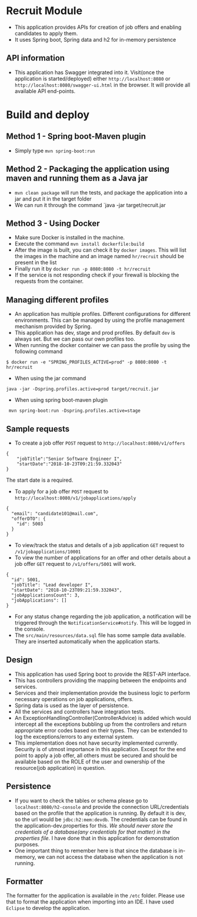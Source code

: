 # Recruit Module
* This application provides APIs for creation of job offers and enabling candidates to apply them.
* It uses Spring boot, Spring data and h2 for in-memory persistence

## API information
* This application has Swagger integrated into it. Visit(once the application is started/deployed) either `http://localhost:8080` or `http://localhost:8080/swagger-ui.html` in the browser. It will provide all available API end-points.

# Build and deploy

## Method 1 - Spring boot-Maven plugin
* Simply type `mvn spring-boot:run`

## Method 2 - Packaging the application using maven and running them as a Java jar
* `mvn clean package` will run the tests, and package the application into a jar and put it in the target folder
* We can run it through the command `java -jar target/recruit.jar

## Method 3 - Using Docker
* Make sure Docker is installed in the machine.
* Execute the command `mvn install dockerfile:build`
* After the image is built, you can check it by `docker images`. This will list the images in the machine and an image named `hr/recruit` should be present in the list
* Finally run it by `docker run -p 8080:8080 -t hr/recruit`
* If the service is not responding check if your firewall is blocking the requests from the container.

## Managing different profiles
* An application has multiple profiles. Different configurations for different environments. This can be managed by using the profile management mechanism provided by Spring.
* This application has dev, stage and prod profiles. By default `dev` is always set. But we can pass our own profiles too.
* When running the docker container we can pass the profile by using the following command
 
```
$ docker run -e "SPRING_PROFILES_ACTIVE=prod" -p 8080:8080 -t hr/recruit
```

* When using the jar command

```
java -jar -Dspring.profiles.active=prod target/recruit.jar
```

* When using spring boot-maven plugin

```
 mvn spring-boot:run -Dspring.profiles.active=stage
```
## Sample requests
* To create a job offer `POST` request to `http://localhost:8080/v1/offers`

```
{
	"jobTitle":"Senior Software Engineer I",
	"startDate":"2018-10-23T09:21:59.332043"
}
```
The start date is a required.

* To apply for a job offer `POST` request to `http://localhost:8080/v1/jobapplications/apply`

```
{
  "email": "candidate101@mail.com",
  "offerDTO": {
    "id": 5003
  }
}
```
  
* To view/track the status and details of a job application `GET` request to `/v1/jobapplications/10001`
* To view the number of applications for an offer and other details about a job offer `GET` request to `/v1/offers/5001` will work.

```
{
  "id": 5001,
  "jobTitle": "Lead developer I",
  "startDate": "2018-10-23T09:21:59.332043",
  "jobApplicationsCount": 3,
  "jobApplications": []
}
```
* For any status change regarding the job application, a notification will be triggered through the `NotificationService#notify`. This will be logged in the console.
* The `src/main/resources/data.sql` file has some sample data available. They are inserted automatically when the application starts.

## Design
* This application has used Spring boot to provide the REST-API interface.
* This has controllers providing the mapping between the endpoints and services.
* Services and their implementation provide the business logic to perform necessary operations on job applications, offers.
* Spring data is used as the layer of persistence.
* All the services and controllers have integration tests.
* An ExceptionHandlingController(ControllerAdvice) is added which would intercept all the exceptions bubbling up from the controllers and return appropriate error codes based on their types. They can be extended to log the exceptions/errors to any external system.
* This implementation does not have security implemented currently. Security is of utmost importance in this application. Except for the end point to apply a job offer, all others must be secured and should be available based on the ROLE of the user and ownership of the resource(job application) in question. 

## Persistence
* If you want to check the tables or schema please go to `localhost:8080/h2-console` and provide the connection URL/credentials based on the profile that the application is running. By default it is dev, so the url would be `jdbc:h2:mem:devdb`. The credentials can be found in the application-dev.properties for this. *We should never store the credentials of a database(any credentials for that matter) in the properties file.* I have done that in this application for demonstration purposes.
* One important thing to remember here is that since the database is in-memory, we can not access the database when the application is not running.

## Formatter
The formatter for the application is available in the `/etc` folder. Please use that to format the application when importing into an IDE. I have used `Eclipse` to develop the application.
